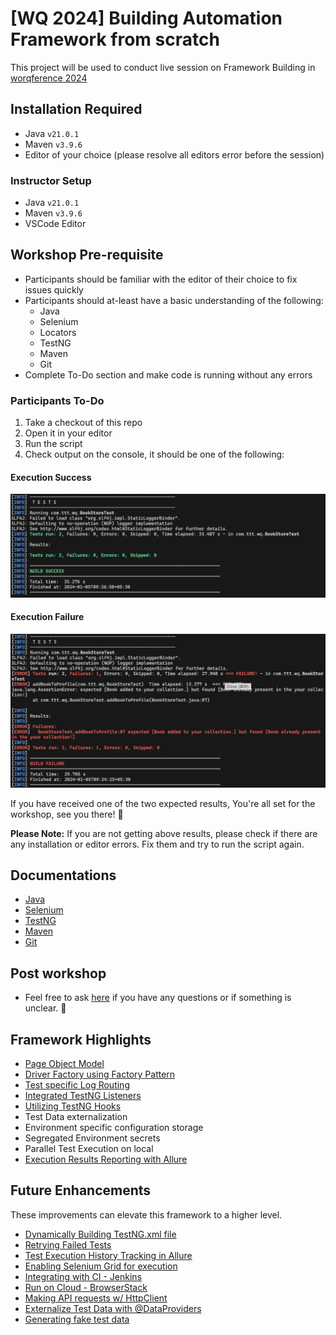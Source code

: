 # [WQ 2024] Building Automation Framework from scratch

This project will be used to conduct live session on Framework Building in [worqference 2024](https://www.thetesttribe.com/worqference/automation-framework-workshop/)

## Installation Required

- Java `v21.0.1`
- Maven `v3.9.6`
- Editor of your choice (please resolve all editors error before the session)

### Instructor Setup

- Java `v21.0.1`
- Maven `v3.9.6`
- VSCode Editor

## Workshop Pre-requisite

- Participants should be familiar with the editor of their choice to fix issues quickly
- Participants should at-least have a basic understanding of the following:
  - Java
  - Selenium
  - Locators
  - TestNG
  - Maven
  - Git
- Complete To-Do section and make code is running without any errors

### Participants To-Do

1. Take a checkout of this repo
2. Open it in your editor
3. Run the script
4. Check output on the console, it should be one of the following:

#### Execution Success

![success](./docs/execution-success.png)

#### Execution Failure

![failure](./docs/execution-failure.png)

If you have received one of the two expected results, You're all set for the workshop, see you there! 🎉

**Please Note:** If you are not getting above results, please check if there are any installation or editor errors. Fix them and try to run the script again.

## Documentations

- [Java](https://docs.oracle.com/javase/8/docs/api/overview-summary.html)
- [Selenium](https://www.selenium.dev/documentation/)
- [TestNG](https://testng.org/doc/documentation-main.html)
- [Maven](https://maven.apache.org/guides/index.html)
- [Git](https://git-scm.com/doc)

## Post workshop

- Feel free to ask [here](https://github.com/kunalashar25/wq2024_building_automation_framework/issues/new/choose) if you have any questions or if something is unclear. 🙂

## Framework Highlights

- [Page Object Model](https://medium.com/tech-tajawal/page-object-model-pom-design-pattern-f9588630800b)
- [Driver Factory using Factory Pattern](https://refactoring.guru/design-patterns/factory-method)
- [Test specific Log Routing](https://logging.apache.org/log4j/2.x/manual/appenders.html#RoutingAppender)
- [Integrated TestNG Listeners](https://www.javatpoint.com/testng-listeners)
- [Utilizing TestNG Hooks](https://toolsqa.com/testng/testng-annotations/)
- Test Data externalization
- Environment specific configuration storage
- Segregated Environment secrets
- Parallel Test Execution on local
- [Execution Results Reporting with Allure](https://allurereport.org/docs/testng/)

## Future Enhancements

These improvements can elevate this framework to a higher level.

- [Dynamically Building TestNG.xml file](https://youtu.be/cP3HmqTAC54?si=0fu4TLx1LYy-NlkP)
- [Retrying Failed Tests](https://medium.com/@chathumalsangeeth/how-to-implement-the-testng-retry-mechanism-for-failed-test-cases-e4f600e6dc1d)
- [Test Execution History Tracking in Allure](https://allurereport.org/docs/history-and-retries/)
- [Enabling Selenium Grid for execution](https://www.selenium.dev/documentation/grid/)
- [Integrating with CI - Jenkins](https://www.softwaretestinghelp.com/integration-of-jenkins-with-selenium-webdriver/)
- [Run on Cloud - BrowserStack](https://www.browserstack.com/)
- [Making API requests w/ HttpClient](https://www.baeldung.com/java-9-http-client)
- [Externalize Test Data with @DataProviders](https://www.lambdatest.com/blog/how-to-use-dataproviders-in-testng-with-examples/)
- [Generating fake test data](https://www.baeldung.com/java-faker)
